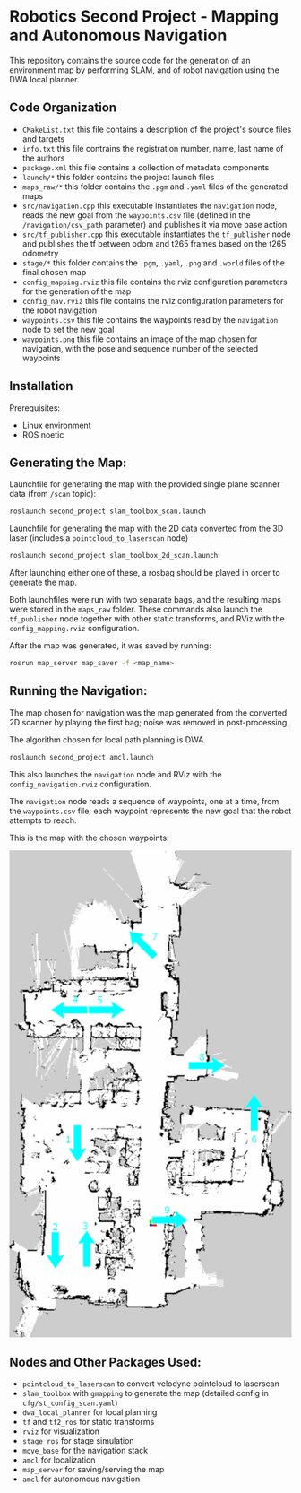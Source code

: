 # Robotics Second Project - Mapping and Autonomous Navigation

This repository contains the source code for the generation of an environment map by performing SLAM, and of robot navigation using the DWA local planner. 

## Code Organization

- `CMakeList.txt` this file contains a description of the project's source files and targets
- `info.txt` this file contrains the registration number, name, last name of the authors 
- `package.xml` this file contains a collection of metadata components 
- `launch/*` this folder contains the project launch files 
- `maps_raw/*` this folder contains the `.pgm` and `.yaml` files of the generated maps
- `src/navigation.cpp` this executable instantiates the `navigation` node, reads the new goal from the `waypoints.csv` file (defined in the `/navigation/csv_path` parameter) and publishes it via move base action
- `src/tf_publisher.cpp` this executable instantiates the `tf_publisher` node and publishes the tf between odom and t265 frames based on the t265 odometry
- `stage/*` this folder contains the `.pgm`, `.yaml`, `.png` and `.world` files of the final chosen map
- `config_mapping.rviz` this file contains the rviz configuration parameters for the generation of the map
- `config_nav.rviz` this file contains the rviz configuration parameters for the robot navigation 
- `waypoints.csv` this file contains the waypoints read by the `navigation` node to set the new goal
- `waypoints.png` this file contains an image of the map chosen for navigation, with the pose and sequence number of the selected waypoints 

## Installation 

Prerequisites:
  - Linux environment
  - ROS noetic  

## Generating the Map:

Launchfile for generating the map with the provided single plane scanner data (from `/scan` topic):

```bash
roslaunch second_project slam_toolbox_scan.launch
```

Launchfile for generating the map with the 2D data converted from the 3D laser (includes a `pointcloud_to_laserscan` node)

```bash
roslaunch second_project slam_toolbox_2d_scan.launch
```

After launching either one of these, a rosbag should be played in order to generate the map.

Both launchfiles were run with two separate bags, and the resulting maps were stored in the `maps_raw` folder.
These commands also launch the `tf_publisher` node together with other static transforms, and RViz with the `config_mapping.rviz` configuration.

After the map was generated, it was saved by running:

```bash
rosrun map_server map_saver -f <map_name>
```

## Running the Navigation:

The map chosen for navigation was the map generated from the converted 2D scanner by playing the first bag; noise was removed in post-processing.

The algorithm chosen for local path planning is DWA. 

```bash
roslaunch second_project amcl.launch
```

This also launches the `navigation` node and RViz with the `config_navigation.rviz` configuration.

The `navigation` node reads a sequence of waypoints, one at a time, from the `waypoints.csv` file; each waypoint represents the new goal that the robot attempts to reach. 

This is the map with the chosen waypoints:

![waypoint map](waypoints.png)


## Nodes and Other Packages Used:

- `pointcloud_to_laserscan` to convert velodyne pointcloud to laserscan
- `slam_toolbox` with `gmapping` to generate the map (detailed config in `cfg/st_config_scan.yaml`)
- `dwa_local_planner` for local planning 
- `tf` and `tf2_ros` for static transforms
- `rviz` for visualization
- `stage_ros` for stage simulation
- `move_base` for the navigation stack
- `amcl` for localization
- `map_server` for saving/serving the map
- `amcl` for autonomous navigation
